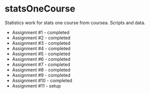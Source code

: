 statsOneCourse
==============

Statistics work for stats one course from coursea. Scripts and data.

* Assignment #1 - completed
* Assignment #2 - completed
* Assignment #3 - completed
* Assignment #4 - completed 
* Assignment #5 - completed
* Assignment #6 - completed
* Assignment #7 - completed
* Assignment #8 - completed
* Assignment #9 - completed
* Assignment #10 - completed
* Assignment #11 - setup